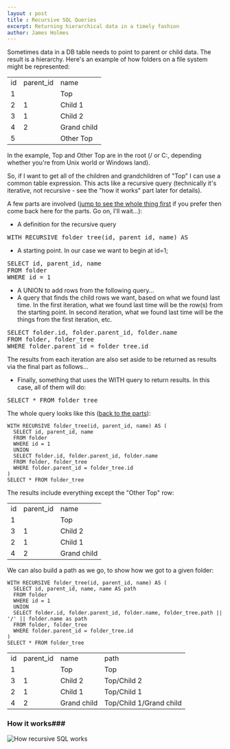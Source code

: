 ```yaml
---
layout : post
title : Recursive SQL Queries
excerpt: Returning hierarchical data in a timely fashion
author: James Holmes
---
```


Sometimes data in a DB table needs to point to parent or child data. The result is a hierarchy. Here's an example of how folders on a file system might be represented:

<table class="data">
<tr><td>id</td><td>parent_id</td><td>name</td></tr>
<tr><td>1</td><td> </td><td>Top</td></tr>
<tr><td>2</td><td>1</td><td>Child 1</td></tr>
<tr><td>3</td><td>1</td><td>Child 2</td></tr>
<tr><td>4</td><td>2</td><td>Grand child</td></tr>
<tr><td>5</td><td> </td><td>Other Top</td></tr>
</table>

In the example, Top and Other Top are in the root (/ or C:\, depending whether you're from Unix world or Windows land).

So, if I want to get all of the children and grandchildren of "Top" I can use a common table expression. This acts like a recursive query (technically it's iterative, not recursive - see the "how it works" part later for details).

<a name="query_parts"></a>A few parts are involved ([jump to see the whole thing first](#whole_query) if you prefer then come back here for the parts. Go on, I'll wait...):

- A definition for the recursive query
<pre>WITH RECURSIVE folder_tree(id, parent_id, name) AS</pre>
- A starting point. In our case we want to begin at id=1;
<pre>SELECT id, parent_id, name
FROM folder
WHERE id = 1</pre>
- A UNION to add rows from the following query...
- A query that finds the child rows we want, based on what we found last time. In the first iteration, what we found last time will be the row(s) from the starting point. In second iteration, what we found last time will be the things from the first iteration, etc.
<pre>SELECT folder.id, folder.parent_id, folder.name
FROM folder, folder_tree
WHERE folder.parent_id = folder_tree.id</pre>
The results from each iteration are also set aside to be returned as results via the final part as follows...
- Finally, something that uses the WITH query to return results. In this case, all of them will do:
<pre>SELECT * FROM folder_tree</pre>

<a name="whole_query"></a>The whole query looks like this ([back to the parts](#query_parts)):

    WITH RECURSIVE folder_tree(id, parent_id, name) AS (
      SELECT id, parent_id, name
      FROM folder
      WHERE id = 1
      UNION
      SELECT folder.id, folder.parent_id, folder.name
      FROM folder, folder_tree
      WHERE folder.parent_id = folder_tree.id
    )
    SELECT * FROM folder_tree

The results include everything except the "Other Top" row:

<table class="data">
<tr><td>id</td><td>parent_id</td><td>name</td></tr>
<tr><td>1</td><td> </td><td>Top</td></tr>
<tr><td>3</td><td>1</td><td>Child 2</td></tr>
<tr><td>2</td><td>1</td><td>Child 1</td></tr>
<tr><td>4</td><td>2</td><td>Grand child</td></tr>
</table>

We can also build a path as we go, to show how we got to a given folder:

    WITH RECURSIVE folder_tree(id, parent_id, name) AS (
      SELECT id, parent_id, name, name AS path
      FROM folder
      WHERE id = 1
      UNION
      SELECT folder.id, folder.parent_id, folder.name, folder_tree.path || '/' || folder.name as path
      FROM folder, folder_tree
      WHERE folder.parent_id = folder_tree.id
    )
    SELECT * FROM folder_tree

<table class="data">
<tr><td>id</td><td>parent_id</td><td>name</td><td>path</td></tr>
<tr><td>1</td><td> </td><td>Top</td><td>Top</td></tr>
<tr><td>3</td><td>1</td><td>Child 2</td><td>Top/Child 2</td></tr>
<tr><td>2</td><td>1</td><td>Child 1</td><td>Top/Child 1</td></tr>
<tr><td>4</td><td>2</td><td>Grand child</td><td>Top/Child 1/Grand child</td></tr>
</table>

### How it works###

![How recursive SQL works](http://i1272.photobucket.com/albums/y383/atlas2ninjas/RecursiveSQL1_zps242f6777.png)
